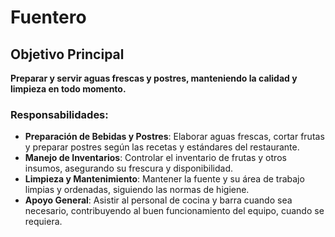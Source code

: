 # Fuentero

## Objetivo Principal
**Preparar y servir aguas frescas y postres, manteniendo la calidad y limpieza en todo momento.**

### Responsabilidades:
- **Preparación de Bebidas y Postres**: Elaborar aguas frescas, cortar frutas y preparar postres según las recetas y estándares del restaurante.
- **Manejo de Inventarios**: Controlar el inventario de frutas y otros insumos, asegurando su frescura y disponibilidad.
- **Limpieza y Mantenimiento**: Mantener la fuente y su área de trabajo limpias y ordenadas, siguiendo las normas de higiene.
- **Apoyo General**: Asistir al personal de cocina y barra cuando sea necesario, contribuyendo al buen funcionamiento del equipo, cuando se requiera.
